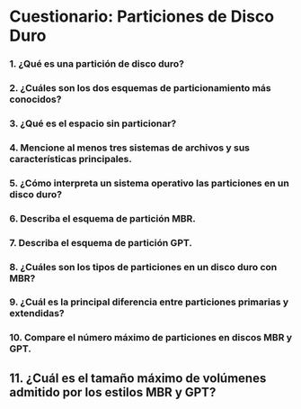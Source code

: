 # Cuestionario: Particiones de Disco Duro
### 1. ¿Qué es una partición de disco duro?
### 2. ¿Cuáles son los dos esquemas de particionamiento más conocidos?
### 3. ¿Qué es el espacio sin particionar?
### 4. Mencione al menos tres sistemas de archivos y sus características principales.
### 5. ¿Cómo interpreta un sistema operativo las particiones en un disco duro?
### 6. Describa el esquema de partición MBR.
### 7. Describa el esquema de partición GPT.
### 8. ¿Cuáles son los tipos de particiones en un disco duro con MBR?
### 9. ¿Cuál es la principal diferencia entre particiones primarias y extendidas?
### 10. Compare el número máximo de particiones en discos MBR y GPT.
## 11. ¿Cuál es el tamaño máximo de volúmenes admitido por los estilos MBR y GPT?

